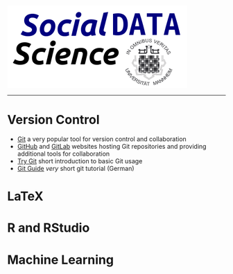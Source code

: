 ![Social Data Science](img/sds.png)

---

# Version Control
- [Git](https://git-scm.com/) a very popular tool for version control and 
  collaboration
- [GitHub](https://github.com/) and [GitLab](https://gitlab.com/) websites hosting Git repositories 
  and providing additional tools for collaboration
- [Try Git](https://try.github.io/) short introduction to basic Git usage
- [Git Guide](https://rogerdudler.github.io/git-guide/index.de.html) *very* 
  short git tutorial (German)

# LaTeX

# R and RStudio

# Machine Learning
